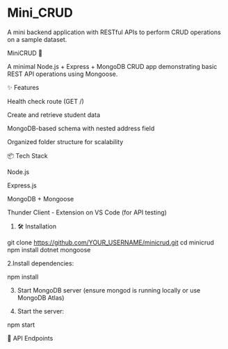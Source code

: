 # Mini_CRUD
A mini backend application with RESTful APIs to perform CRUD operations on a sample dataset.


MiniCRUD 🚀

A minimal Node.js + Express + MongoDB CRUD app demonstrating basic REST API operations using Mongoose.


✨ Features

Health check route (GET /)

Create and retrieve student data

MongoDB-based schema with nested address field

Organized folder structure for scalability


📦 Tech Stack

Node.js

Express.js

MongoDB + Mongoose

Thunder Client - Extension on VS Code (for API testing)



1. 🛠️ Installation

git clone https://github.com/YOUR_USERNAME/minicrud.git
cd minicrud
npm install dotnet mongoose


2.Install dependencies:


npm install


3. Start MongoDB server (ensure mongod is running locally or use MongoDB Atlas)

4. Start the server:


npm start



🚀 API Endpoints
